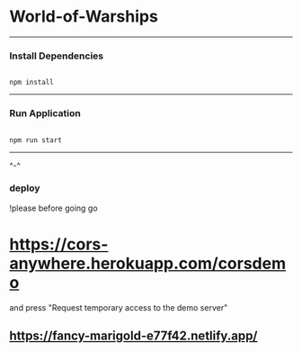 # World-of-Warships

---
### Install Dependencies
<code>
npm install
</code>

---
### Run Application
<code>
npm run start
</code>

---
^-^ 
### deploy 

!please before going go
# https://cors-anywhere.herokuapp.com/corsdemo
and press "Request temporary access to the demo server"

## https://fancy-marigold-e77f42.netlify.app/


